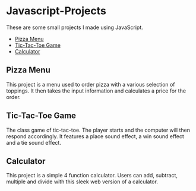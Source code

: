 # Javascript-Projects
These are some small projects I made using JavaScript.

* [Pizza Menu](https://github.com/FrenchMCX/Pizza_Project)
* [Tic-Tac-Toe Game](https://github.com/FrenchMCX/TicTacToe)
* [Calculator](https://github.com/FrenchMCX/JavaScript_Projects/blob/main/calculator.html)

## Pizza Menu
This project is a menu used to order pizza with a various selection of toppings. It then takes the input information and calculates a price for the order.

## Tic-Tac-Toe Game
The class game of tic-tac-toe. The player starts and the computer will then respond accordingly. It features a place sound effect, a win sound effect and a tie sound effect. 

## Calculator
This project is a simple 4 function calculator. Users can add, subtract, multiple and divide with this sleek web version of a calculator.
